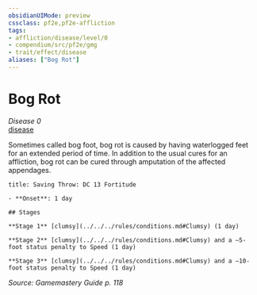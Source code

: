 ```yaml
---
obsidianUIMode: preview
cssclass: pf2e,pf2e-affliction
tags:
- affliction/disease/level/0
- compendium/src/pf2e/gmg
- trait/effect/disease
aliases: ["Bog Rot"]
---
```

# Bog Rot
*Disease 0*  
[disease](rules/traits/disease.md)  

Sometimes called bog foot, bog rot is caused by having waterlogged feet for an extended period of time. In addition to the usual cures for an affliction, bog rot can be cured through amputation of the affected appendages.

```ad-inline-affliction
title: Saving Throw: DC 13 Fortitude

- **Onset**: 1 day

## Stages

**Stage 1** [clumsy](../../../rules/conditions.md#Clumsy) (1 day)

**Stage 2** [clumsy](../../../rules/conditions.md#Clumsy) and a –5-foot status penalty to Speed (1 day)

**Stage 3** [clumsy](../../../rules/conditions.md#Clumsy) and a –10-foot status penalty to Speed (1 day)
```

*Source: Gamemastery Guide p. 118*
